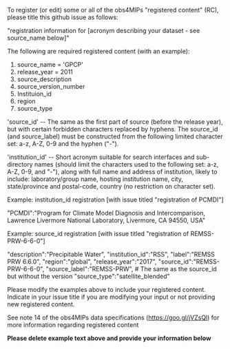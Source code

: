 <Please fill out the requested information and delete irrelevant information from the template below before submitting your issue.>  

To register (or edit) some or all of the obs4MIPs "registered content" (RC), please title this github issue as follows:  

"registration information for [acronym describing your dataset - see source_name below]"

The following are required registered content (with an example): 
1) source_name             = 'GPCP'
2) release_year            = 2011
3) source_description
4) source_version_number
5) Instituion_id
6) region 
7) source_type


'source_id' -- The same as the first part of source (before the release year), but with certain forbidden characters replaced by hyphens. The source_id (and source_label) must be constructed from the following limited character set: a-z, A-Z, 0-9 and the hyphen ("-").

'institution_id' -- Short acronym suitable for search interfaces and sub-directory names (should limit the characters used to the following set: a-z, A-Z, 0-9, and "-"), along with full name and address of institution, likely to include: laboratory/group name, hosting institution name, city, state/province and postal-code, country (no restriction on character set).
 


Example: institution_id registration [with issue titled "registration of PCMDI"]

"PCMDI":"Program for Climate Model Diagnosis and Intercomparison, Lawrence Livermore National Laboratory, Livermore, CA 94550, USA"

Example: source_id registration [with issue titled "registration of REMSS-PRW-6-6-0"]

  "description":"Precipitable Water",
  "institution_id":"RSS",
  "label":"REMSS PRW 6.6.0",
  "region":"global",
  "release_year":"2017",
  "source_id":"REMSS-PRW-6-6-0",
  "source_label":"REMSS-PRW", # The same as the source_id but without the version
  "source_type":"satellite_blended"

Please modify the examples above to include your registered content. Indicate in your issue title if you are modifying your input or not providing new registered content.

See note 14 of the obs4MIPs data specifications (https://goo.gl/jVZsQl) for more information regarding registered content

**Please delete example text above and provide your information below**
